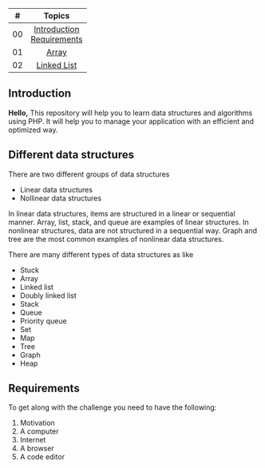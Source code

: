 | #  |                                                           Topics                                                            |
| ----- | :-------------------------------------------------------------------------------------------------------------------------: |
| 00    | [Introduction](#introduction)<br>[Requirements](#requirements)<br>
| 01    |                      [Array](./01_Array/01_array.md)                       |
| 02    |                      [Linked List](/02_LinkedList/02_linkedlist.md)        |



## Introduction

**Hello,** This repository will help you to learn data structures and algorithms using PHP. It will help you to manage your application with an efficient and optimized way.

## Different  data structures
There are two different groups of data structures
  * Linear data structures
  * Nollinear data structures
  
In linear data structures, items are structured in a linear or sequential manner. Array, list, stack, and queue are examples of linear structures. In nonlinear structures, data are not structured in a sequential way. Graph and tree are the most common examples of nonlinear data structures.

There are many different types of data structures as like 
  * Stuck
  * Array
  * Linked list
  * Doubly linked list
  * Stack
  * Queue
  * Priority queue
  * Set
  * Map
  * Tree
  * Graph
  * Heap

## Requirements

To get along with the challenge you need to have the following:

1. Motivation
2. A computer
3. Internet
4. A browser
5. A code editor


